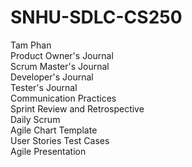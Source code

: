# SNHU-SDLC-CS250
Tam Phan
<br/>Product Owner's Journal
<br/>Scrum Master's Journal
<br/>Developer's Journal
<br/>Tester's Journal
<br/>Communication Practices
<br/>Sprint Review and Retrospective
<br/>Daily Scrum
<br/>Agile Chart Template
<br/>User Stories Test Cases
<br/>Agile Presentation
